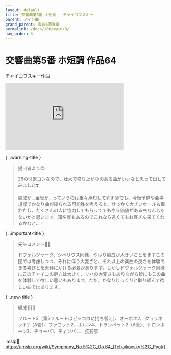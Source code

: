 ```yaml
---
layout: default
title: 交響曲第5番 ホ短調 - チャイコフスキー
parent: メイン曲
grand_parent: 第106回春季
permalink: /docs/106/main/3/
nav_order: 3
---
```


# 交響曲第5番 ホ短調 作品64

チャイコフスキー作曲

<iframe width="370" height="210" src="https://www.youtube.com/embed/vVc5I21dB7c?si=-S7qcNqYhwvKaSR4" title="YouTube video player" frameborder="0" allow="accelerometer; autoplay; clipboard-write; encrypted-media; gyroscope; picture-in-picture; web-share" referrerpolicy="strict-origin-when-cross-origin" allowfullscreen></iframe>


{: .warning-title }
> 提出者より😍
> 
> 26の引退コンなので、壮大で盛り上がりのある曲がいいなと思って出してみました❣️
>
> 編成が…金管が…っていうのは重々承知してます😔でも、今後予算や会場規模でかなり曲が絞られる可能性を考えると、せっかく大きいホールも取れたし、たくさんの人に協力してもらってでもやる価値がある曲なんじゃないかと思います。知名度もあるのでこれなら遠くてもお客さん来てくれるかなと…！

{: .important-title }
> 先生コメント🤵‍♂️
>
> ドヴォルジャーク、シベリウス同様、やはり編成が大きいことをまずこの団では考慮しつつ、それに伴う大変さと、それ以上の楽曲の良さを体験できる喜びとを天秤にかける必要があります。しかしドヴォルジャーク同様にこのチャイコの魅力は大きく、リハの大変さもありながら皆にもこの曲を体験して欲しい思いもあります。ただ、かなりじっくりと取り組んで欲しい曲ではあります。

{: .new-title }
> 編成🎻🎺🥁
>
> フルート3（第3フルートはピッコロに持ち替え）、オーボエ2、クラリネット2（A管）、ファゴット2、ホルン4、トランペット2（A管）、トロンボーン3、チューバ1、ティンパニ、弦五部

imslp🎼
<a href="https://imslp.org/wiki/Symphony_No.5%2C_Op.64_(Tchaikovsky%2C_Pyotr)">https://imslp.org/wiki/Symphony_No.5%2C_Op.64_(Tchaikovsky%2C_Pyotr)</a>